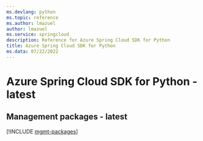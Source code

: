 ```yaml
---
ms.devlang: python
ms.topic: reference
ms.author: lmazuel
author: lmazuel
ms.service: springcloud
description: Reference for Azure Spring Cloud SDK for Python
title: Azure Spring Cloud SDK for Python
ms.data: 07/22/2022
---
```

# Azure Spring Cloud SDK for Python - latest

## Management packages - latest
[!INCLUDE [mgmt-packages](spring-cloud-mgmt-index.md)]